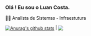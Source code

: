 ### Olá ! Eu sou o Luan Costa.

👨‍💻 Analista de Sistemas - Infraestutura



<a href="https://github.com/LuanC-1/github-readme-stats"><img align="center" src="https://github-readme-stats.vercel.app/api?username=LuanC-1&show_icons=true&include_all_commits=true&theme=buefy&hide_border=true" alt="Anurag's github stats" /></a> | <a href="https://github.com/LuanC-1/LuanC-1"><img align="center" src="https://github-readme-stats.vercel.app/api/top-langs/?username=LuanC-1&layout=compact&theme=buefy&hide_border=true" /></a>
